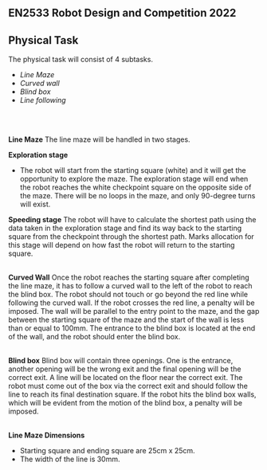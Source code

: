 ﻿

## EN2533 Robot Design and Competition 2022

## Physical Task

The physical task will consist of 4 subtasks.
- *Line Maze*
- *Curved wall*
- *Blind box*
- *Line following*
</br>
</br>


**Line Maze**
The line maze will be handled in two stages.

**Exploration stage**
- The robot will start from the starting square (white) and it will get the opportunity to explore the maze. The exploration stage will end when the robot reaches the white checkpoint square on the opposite side of the maze. There will be no loops in the maze, and only 90-degree turns will exist.

**Speeding stage**
The robot will have to calculate the shortest path using the data taken in the exploration stage and find its way back to the starting square from the checkpoint through the shortest path. Marks allocation for this stage will depend on how fast the robot will return to the starting square.
</br>
</br>

**Curved Wall**
Once the robot reaches the starting square after completing the line maze, it has to follow a curved wall to the left of the robot to reach the blind box. The robot should not touch or go beyond the red line while following the curved wall. If the robot crosses the red line, a penalty will be imposed. The wall will be parallel to the entry point to the maze, and the gap between the starting square of the maze and the start of the wall is less than or equal to 100mm. The entrance to the blind box is located at the end of the wall, and the robot should enter the blind box.
</br>
</br>

**Blind box**
Blind box will contain three openings. One is the entrance, another opening will be the wrong exit and the final opening will be the correct exit. A line will be located on the floor near the correct exit. The robot must come out of the box via the correct exit and should follow the line to reach its final destination square. If the robot hits the blind box walls, which will be evident from the motion of the blind box, a penalty will be imposed.
</br>
</br>

**Line Maze Dimensions**
- Starting square and ending square are 25cm x 25cm.
- The width of the line is 30mm.

